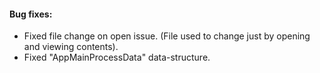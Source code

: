 #### Bug fixes:
* Fixed file change on open issue. (File used to change just by opening and viewing contents).
* Fixed "AppMainProcessData" data-structure.